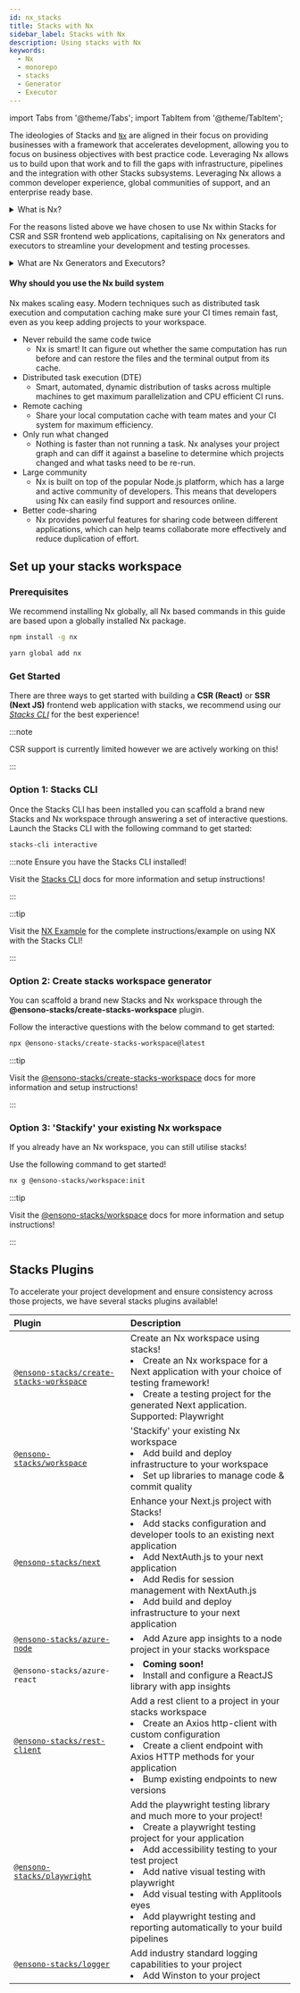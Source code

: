 ```yaml
---
id: nx_stacks
title: Stacks with Nx
sidebar_label: Stacks with Nx
description: Using stacks with Nx
keywords:
  - Nx
  - monorepo
  - stacks
  - Generator
  - Executor
---
```


import Tabs from '@theme/Tabs';
import TabItem from '@theme/TabItem';

The ideologies of Stacks and [`Nx`](https://nx.dev/) are aligned in their focus on providing businesses with a framework that accelerates development, allowing you to focus on business objectives with best practice code. Leveraging Nx allows us to build upon that work and to fill the gaps with infrastructure, pipelines and the integration with other Stacks subsystems. Leveraging Nx allows a common developer experience, global communities of support, and an enterprise ready base.

<details>
  <summary>What is Nx?</summary>
    <p>The Nx framework is a powerful tool that allows developers to easily build, test, and automate their applications. It is built on top of the popular open-source Node.js platform, and provides a streamlined and efficient workflow for building apps. With Nx, developers can easily manage their dependencies, automate tasks, and quickly test their applications.</p> 
    <p>Additionally, Nx provides powerful features such as code-sharing, optimized builds, and real-time feedback, making it an ideal choice for any developer looking to streamline their development process and improve their productivity.</p>

:::tip Find out more!
Find out more about Nx through their official [documentation](https://nx.dev/getting-started/intro)!
:::

</details>

For the reasons listed above we have chosen to use Nx within Stacks for CSR and SSR frontend web applications, capitalising on Nx generators and executors to streamline your development and testing processes.

<details>
  <summary>What are Nx Generators and Executors?</summary>
    <p>Nx generators and executors are two powerful features of the Nx build system that allow developers to quickly and easily generate new code and files for their projects, as well as to automate common tasks.</p>
    <p>Nx generators are templates that can be used to quickly generate new code and files for different types of projects, such as Angular applications, React components, and Node.js services. Developers can use these generators to quickly create the code and files they need, based on pre-defined templates, saving them time and effort.</p>
    <p>Nx executors, on the other hand, are scripts that can be used to automate common tasks, such as building, testing, and deploying code. Developers can use these executors to automate repetitive tasks and to streamline their workflow. Executors can also be customized to suit the specific needs of a project, making them a highly versatile tool.</p>
</details>

#### Why should you use the Nx build system

Nx makes scaling easy. Modern techniques such as distributed task execution and computation caching make sure your CI times remain fast, even as you keep adding projects to your workspace.

- Never rebuild the same code twice
    - Nx is smart! It can figure out whether the same computation has run before and can restore the files and the terminal output from its cache.
- Distributed task execution (DTE)
    - Smart, automated, dynamic distribution of tasks across multiple machines to get maximum parallelization and CPU efficient CI runs.
- Remote caching
    - Share your local computation cache with team mates and your CI system for maximum efficiency.
- Only run what changed
    - Nothing is faster than not running a task. Nx analyses your project graph and can diff it against a baseline to determine which projects changed and what tasks need to be re-run.
- Large community
    - Nx is built on top of the popular Node.js platform, which has a large and active community of developers. This means that developers using Nx can easily find support and resources online.
- Better code-sharing
    - Nx provides powerful features for sharing code between different applications, which can help teams collaborate more effectively and reduce duplication of effort.

## Set up your stacks workspace

### Prerequisites

We recommend installing Nx globally, all Nx based commands in this guide are based upon a globally installed Nx package.

<Tabs>
  <TabItem value="npm" label="npm">

  ```bash
  npm install -g nx
  ```

  </TabItem>
  <TabItem value="yarn" label="yarn">

  ```bash
  yarn global add nx
  ```

  </TabItem>
</Tabs>

### Get Started

There are three ways to get started with building a **CSR (React)** or **SSR (Next JS)** frontend web application with stacks, we recommend using our _[Stacks CLI](../stackscli/about.md)_ for the best experience!

:::note

CSR support is currently limited however we are actively working on this!

:::

### Option 1: Stacks CLI

Once the Stacks CLI has been installed you can scaffold a brand new Stacks and Nx workspace through answering a set of interactive questions. Launch the Stacks CLI with the following command to get started:

```bash
stacks-cli interactive
```

:::note Ensure you have the Stacks CLI installed!

Visit the [Stacks CLI](../stackscli/about.md) docs for more information and setup instructions!

:::

:::tip

Visit the [NX Example](../stackscli/about.md) for the complete instructions/example on using NX with the Stacks CLI!

:::

### Option 2: Create stacks workspace generator

You can scaffold a brand new Stacks and Nx workspace through the **@ensono-stacks/create-stacks-workspace** plugin.

Follow the interactive questions with the below command to get started:

```bash
npx @ensono-stacks/create-stacks-workspace@latest
```

:::tip

Visit the [@ensono-stacks/create-stacks-workspace](/docs/nx/create-stacks-workspace/ensono-stacks-create-stacks-workspace) docs for more information and setup instructions!

:::

### Option 3: 'Stackify' your existing Nx workspace

If you already have an Nx workspace, you can still utilise stacks!

Use the following command to get started!

```bash
nx g @ensono-stacks/workspace:init
```

:::tip

Visit the [@ensono-stacks/workspace](./workspace/plugin-information.md) docs for more information and setup instructions!

:::

## Stacks Plugins

To accelerate your project development and ensure consistency across those projects, we have several stacks plugins available!

| Plugin                                                                            | Description                                                            |
| :-------------------------------------------------------------------------------- | :--------------------------------------------------------------------- |
| [`@ensono-stacks/create-stacks-workspace`](./create-stacks-workspace/plugin-information.md) | Create an Nx workspace using stacks!<li>Create an Nx workspace for a Next application with your choice of testing framework!</li><li>Create a testing project for the generated Next application. Supported: Playwright</li>                                   |
| [`@ensono-stacks/workspace`](./workspace/plugin-information.md)                   | 'Stackify' your existing Nx workspace<li>Add build and deploy infrastructure to your workspace</li><li>Set up libraries to manage code & commit quality</li>                                  |
| [`@ensono-stacks/next`](./next/plugin-information.md)                             | Enhance your Next.js project with Stacks!<li>Add stacks configuration and developer tools to an existing next application</li><li>Add NextAuth.js to your next application</li><li>Add Redis for session management with NextAuth.js</li><li>Add build and deploy infrastructure to your next application</li>                             |
| [`@ensono-stacks/azure-node`](./azure-node/plugin-information.md)                 | <li>Add Azure app insights to a node project in your stacks workspace</li>      |
| `@ensono-stacks/azure-react`              | <li><b>Coming soon!</b></li><li>Install and configure a ReactJS library with app insights</li> |
| [`@ensono-stacks/rest-client`](./rest-client/plugin-information.md)               | Add a rest client to a project in your stacks workspace<li>Create an Axios http-client with custom configuration</li><li>Create a client endpoint with Axios HTTP methods for your application</li><li>Bump existing endpoints to new versions</li>                |
| [`@ensono-stacks/playwright`](./playwright/plugin-information.md)                 | Add the playwright testing library and much more to your project!<li>Create a playwright testing project for your application</li><li>Add accessibility testing to your test project</li><li>Add native visual testing with playwright</li><li>Add visual testing with Applitools eyes</li><li>Add playwright testing and reporting automatically to your build pipelines</li>              |
| [`@ensono-stacks/logger`](./logger/plugin-information.md)                         | Add industry standard logging capabilities to your project<li>Add Winston to your project</li>                |
